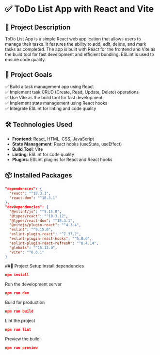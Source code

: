 # ✅ ToDo List App with React and Vite  

## 📌 Project Description  
ToDo List App is a simple React web application that allows users to manage their tasks. It features the ability to add, edit, delete, and mark tasks as completed. The app is built with React for the frontend and Vite as the build tool for fast development and efficient bundling. ESLint is used to ensure code quality.  

## 🎯 Project Goals  
✅ Build a task management app using React  
✅ Implement task CRUD (Create, Read, Update, Delete) operations  
✅ Use Vite as the build tool for fast development  
✅ Implement state management using React hooks  
✅ Integrate ESLint for linting and code quality  

## 🛠️ Technologies Used  
- **Frontend**: React, HTML, CSS, JavaScript  
- **State Management**: React hooks (useState, useEffect)  
- **Build Tool**: Vite  
- **Linting**: ESLint for code quality  
- **Plugins**: ESLint plugins for React and React hooks  

## 📦 Installed Packages  
```json
"dependencies": {
  "react": "^18.3.1",
  "react-dom": "^18.3.1"
},
"devDependencies": {
  "@eslint/js": "^9.15.0",
  "@types/react": "^18.3.12",
  "@types/react-dom": "^18.3.1",
  "@vitejs/plugin-react": "^4.3.4",
  "eslint": "^9.15.0",
  "eslint-plugin-react": "^7.37.2",
  "eslint-plugin-react-hooks": "^5.0.0",
  "eslint-plugin-react-refresh": "^0.4.14",
  "globals": "^15.12.0",
  "vite": "^6.0.1"
}

```
##🚀 Project Setup
Install dependencies
```json
npm install
```
Run the development server
```json
npm run dev
```
Build for production
```json
npm run build
```
Lint the project
```json
npm run lint
```
Preview the build
```json
npm run preview
```

